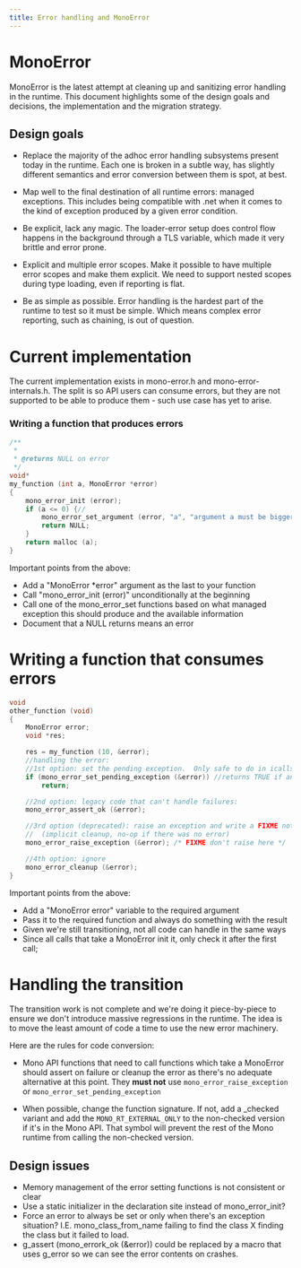 ```yaml
---
title: Error handling and MonoError
---
```


MonoError
=========

MonoError is the latest attempt at cleaning up and sanitizing error handling in the runtime.
This document highlights some of the design goals and decisions, the implementation and the migration strategy.

## Design goals

- Replace the majority of the adhoc error handling subsystems present today in the runtime. Each one is broken
in a subtle way, has slightly different semantics and error conversion between them is spot, at best.

- Map well to the final destination of all runtime errors: managed exceptions. This includes being compatible
with .net when it comes to the kind of exception produced by a given error condition.

- Be explicit, lack any magic. The loader-error setup does control flow happens in the background through a TLS variable,
which made it very brittle and error prone.

- Explicit and multiple error scopes. Make it possible to have multiple error scopes and make them explicit. We need to
support nested scopes during type loading, even if reporting is flat.

- Be as simple as possible. Error handling is the hardest part of the runtime to test so it must be simple. Which means
complex error reporting, such as chaining, is out of question.

Current implementation
======================

The current implementation exists in mono-error.h and mono-error-internals.h. The split is so API users can consume errors, but they
are not supported to be able to produce them - such use case has yet to arise.

### Writing a function that produces errors

```c
/**
 *
 * @returns NULL on error
 */
void*
my_function (int a, MonoError *error)
{
    mono_error_init (error);
    if (a <= 0) {//
        mono_error_set_argument (error, "a", "argument a must be bigger than zero, it was %d", a);
        return NULL;
    }
    return malloc (a);
}
```

Important points from the above:

- Add a "MonoError *error" argument as the last to your function
- Call "mono_error_init (error)" unconditionally at the beginning
- Call one of the mono_error_set functions based on what managed exception this should produce and the available information
- Document that a NULL returns means an error

Writing a function that consumes errors
=======================================

```c
void
other_function (void)
{
    MonoError error;
    void *res;

    res = my_function (10, &error);
    //handling the error:
    //1st option: set the pending exception.  Only safe to do in icalls
    if (mono_error_set_pending_exception (&error)) //returns TRUE if an exception was set
        return;

    //2nd option: legacy code that can't handle failures:
    mono_error_assert_ok (&error);

    //3rd option (deprecated): raise an exception and write a FIXME note
    //  (implicit cleanup, no-op if there was no error)
    mono_error_raise_exception (&error); /* FIXME don't raise here */

    //4th option: ignore
    mono_error_cleanup (&error);
}
```

Important points from the above:

- Add a "MonoError error" variable to the required argument
- Pass it to the required function and always do something with the result
- Given we're still transitioning, not all code can handle in the same ways
- Since all calls that take a MonoError init it, only check it after the first call;


Handling the transition
=======================

The transition work is not complete and we're doing it piece-by-piece to ensure we
don't introduce massive regressions in the runtime. The idea is to move the least
amount of code a time to use the new error machinery.

Here are the rules for code conversion:

- Mono API functions that need to call functions which take a MonoError should
assert on failure or cleanup the error as there's no adequate alternative at this point.  They **must not** use `mono_error_raise_exception` or `mono_error_set_pending_exception`

- When possible, change the function signature. If not, add a _checked variant and add the `MONO_RT_EXTERNAL_ONLY` to
the non-checked version if it's in the Mono API.  That symbol will prevent the rest of the Mono runtime from calling the non-checked version.

## Design issues

- Memory management of the error setting functions is not consistent or clear
- Use a static initializer in the declaration site instead of mono_error_init?
- Force an error to always be set or only when there's an exception situation? I.E. mono_class_from_name failing to find the class X finding the class but it failed to load.
- g_assert (mono_errork_ok (&error)) could be replaced by a macro that uses g_error so we can see the error contents on crashes.
